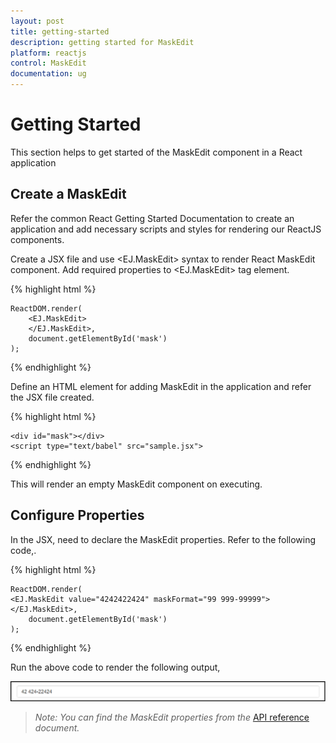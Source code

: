```yaml
---
layout: post
title: getting-started
description: getting started for MaskEdit
platform: reactjs
control: MaskEdit
documentation: ug
---
```


# Getting Started

This section helps to get started of the MaskEdit component in a React application 

## Create a MaskEdit

Refer the common React Getting Started Documentation to create an application and add necessary scripts and styles for rendering our ReactJS components.

Create a JSX file and use &lt;EJ.MaskEdit&gt; syntax to render React MaskEdit component. Add required properties to &lt;EJ.MaskEdit&gt; tag element. 

{% highlight html %}

    ReactDOM.render(   
        <EJ.MaskEdit>
        </EJ.MaskEdit>,
        document.getElementById('mask')  
    );

{% endhighlight %}

Define an HTML element for adding MaskEdit in the application and refer the JSX file created.

{% highlight html %}

    <div id="mask"></div>
    <script type="text/babel" src="sample.jsx"> 

{% endhighlight %}

This will render an empty MaskEdit component on executing.

## Configure Properties

In the JSX, need to declare the MaskEdit properties. Refer to the following code,.

{% highlight html %}

    ReactDOM.render(   
	<EJ.MaskEdit value="4242422424" maskFormat="99 999-99999">
	</EJ.MaskEdit>,
        document.getElementById('mask')
    );

{% endhighlight %}


Run the above code to render the following output,

![](Getting-Started_images/Getting-Started_img1.jpeg)


> _Note:_ _You can find the MaskEdit properties from the_ [API reference](https://help.syncfusion.com/api/js/ejmaskedit) _document._
